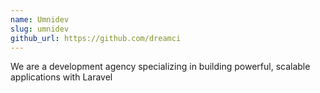 ```yaml
---
name: Umnidev
slug: umnidev
github_url: https://github.com/dreamci
---
```


We are a development agency specializing in building powerful, scalable applications with Laravel
